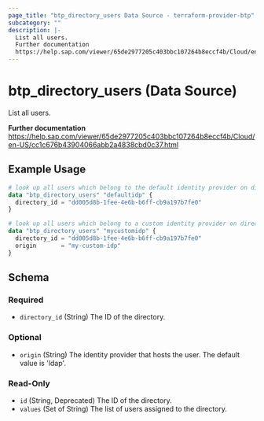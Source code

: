 ```yaml
---
page_title: "btp_directory_users Data Source - terraform-provider-btp"
subcategory: ""
description: |-
  List all users.
  Further documentation
  https://help.sap.com/viewer/65de2977205c403bbc107264b8eccf4b/Cloud/en-US/cc1c676b43904066abb2a4838cbd0c37.html
---
```


# btp_directory_users (Data Source)

List all users.

__Further documentation__
https://help.sap.com/viewer/65de2977205c403bbc107264b8eccf4b/Cloud/en-US/cc1c676b43904066abb2a4838cbd0c37.html

## Example Usage

```terraform
# look up all users which belong to the default identity provider on directory level
data "btp_directory_users" "defaultidp" {
  directory_id = "dd005d8b-1fee-4e6b-b6ff-cb9a197b7fe0"
}

# look up all users which belong to a custom identity provider on directory level
data "btp_directory_users" "mycustomidp" {
  directory_id = "dd005d8b-1fee-4e6b-b6ff-cb9a197b7fe0"
  origin       = "my-custom-idp"
}
```

<!-- schema generated by tfplugindocs -->
## Schema

### Required

- `directory_id` (String) The ID of the directory.

### Optional

- `origin` (String) The identity provider that hosts the user. The default value is 'ldap'.

### Read-Only

- `id` (String, Deprecated) The ID of the directory.
- `values` (Set of String) The list of users assigned to the directory.